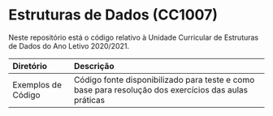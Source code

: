 # Estruturas de Dados (CC1007)
Neste repositório está o código relativo à Unidade Curricular de Estruturas de Dados do Ano Letivo 2020/2021.

| Diretório           | Descrição |
| :------------------ | :------------------------------------------------------------------------------------------------------ |
| Exemplos de Código  | Código fonte disponibilizado para teste e como base para resolução dos exercícios das aulas práticas |
